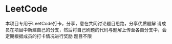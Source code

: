 # LeetCode

本项目专用于LeetCode打卡，分享，意在共同讨论题目思路，分享优质题解
请成员在项目中新建自己的分支，然后将自己刷题的代码与题解上传至各自分支中，会定期根据成员的打卡情况进行奖励
题目不限